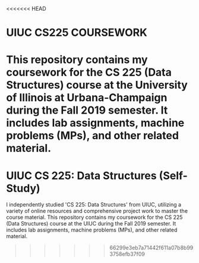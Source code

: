 <<<<<<< HEAD
# UIUC CS225 COURSEWORK
This repository contains my coursework for the CS 225 (Data Structures) course at the University of Illinois at Urbana-Champaign during the Fall 2019 semester. It includes lab assignments, machine problems (MPs), and other related material.
=======
# UIUC CS 225: Data Structures (Self-Study)

I independently studied 'CS 225: Data Structures' from UIUC, utilizing a variety of online resources and comprehensive project work to master the course material.
This repository contains my coursework for the CS 225 (Data Structures) course at the UIUC during the Fall 2019 semester. It includes lab assignments, machine problems (MPs), and other related material.
>>>>>>> 66299e3eb7a71442f611a07b8b993758efb37f09
